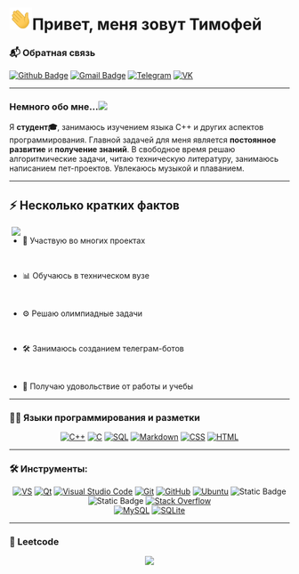 # <img src="https://raw.githubusercontent.com/ABSphreak/ABSphreak/master/gifs/Hi.gif" height="40px">Привет, меня зовут Тимофей</a>

### 📬 Обратная связь 
[![Github Badge](http://img.shields.io/badge/-Github-black?style=flat-square&logo=github&link=https://github.com/tak172)](https://github.com/tak172) [![Gmail Badge](https://img.shields.io/badge/-Gmail-d14836?style=flat-square&logo=Gmail&logoColor=white&link=mailto:timofeykromach172@gmail.com)](mailto:timofeykromach172@gmail.com) [![Telegram](https://img.shields.io/badge/Telegram-gray?logo=Telegram&logoColor=white)](https://t.me/Y_tay) [![VK](https://img.shields.io/badge/%D0%92%D0%BA%D0%BE%D0%BD%D1%82%D0%B0%D0%BA%D1%82%D0%B5-blue?style=blue&logo=VK&logoColor=white)](https://vk.com/tay_only_y) 
 
---

### Немного обо мне...<img src="https://media.giphy.com/media/WUlplcMpOCEmTGBtBW/giphy.gif" width="40">
Я **студент🎓**, занимаюсь изучением языка С++ и других аспектов программирования. Главной задачей для меня является **постоянное развитие** и **получение знаний**. В свободное время решаю алгоритмические задачи, читаю техническую литературу, занимаюсь написанием пет-проектов. Увлекаюсь музыкой и плаванием.

---

## ⚡️ Несколько кратких фактов

<img width="500" src="https://media1.giphy.com/media/v1.Y2lkPTc5MGI3NjExcm43NmkzenQydHd5M3pkeHI3NXhqeHB6aWNtMGpzM3A4em4wanAzYiZlcD12MV9pbnRlcm5hbF9naWZfYnlfaWQmY3Q9Zw/1Aj491qX7K45qZs6EP/giphy.gif" align=right>

- 🤖 Участвую во многих проектах
<br/>

- 📊 Обучаюсь в техническом вузе
<br/>

- ⚙️ Решаю олимпиадные задачи
<br/>

- 🛠 Занимаюсь созданием телеграм-ботов
<br/>

- 👻 Получаю удовольствие от работы и учебы

---

### 👨‍💻 Языки программирования и разметки
  <p align="center">
      <a href="https://github.com/search?q=user%3ADenverCoder1+language%3Acpp"><img alt="C++" src="https://custom-icon-badges.demolab.com/badge/C++-black.svg?logo=cpp"></a>
      <a href="https://github.com/search?q=user%3ADenverCoder1+language%3Ac"><img alt="C" src="https://custom-icon-badges.demolab.com/badge/C-black.svg?logo=c-in-hexagon&l"></a>
      <a href="https://github.com/search?q=user%3ADenverCoder1+language%3Asql"><img alt="SQL" src="https://custom-icon-badges.demolab.com/badge/SQL-black.svg?logo=database"></a>
      <a href="https://github.com/search?q=user%3ADenverCoder1+language%3Amarkdown"><img alt="Markdown" src="https://img.shields.io/badge/Markdown-000000?logo=markdown"></a>
      <a href="https://github.com/search?q=user%3ADenverCoder1+language%3Acss"><img alt="CSS" src="https://img.shields.io/badge/CSS-black.svg?logo=css3"></a>
      <a href="https://github.com/search?q=user%3ADenverCoder1+language%3Ahtml"><img alt="HTML" src="https://img.shields.io/badge/HTML-black.svg?logo=html5"></a>
  </p>

---

### 🛠 Инструменты:

  <p align="center">
      <a href="#"><img alt="VS" src="https://img.shields.io/badge/Visual_Studio-black?logo=VisualStudio&logoColor=purple"></a>
      <a href="#"><img alt="Qt" src="https://img.shields.io/badge/Qt_Creator-black?logo=Qt"></a>
      <a href="#"><img alt="Visual Studio Code" src="https://img.shields.io/badge/Visual%20Studio%20Code-black?logo=visual-studio-code&logoColor=blue"></a>
      <a href="#"><img alt="Git" src="https://img.shields.io/badge/Git-black?logo=git"></a>
      <a href="#"><img alt="GitHub" src="https://img.shields.io/badge/GitHub-black?logo=github"></a>
      <a href="#"><img alt="Ubuntu" src="https://img.shields.io/badge/Ubuntu-black?logo=ubuntu"></a>
      <img alt="Static Badge" src="https://img.shields.io/badge/boost-black?logo=boost">
      <img alt="Static Badge" src="https://img.shields.io/badge/tgbot--cpp-black?logo=Telegram">
      <a href="#"><img alt="Stack Overflow" src="https://img.shields.io/badge/-Stack%20Overflow-black?logo=stack-overflow"></a>
      </br>
      <a href="#"><img alt="MySQL" src="https://img.shields.io/badge/MySQL-black?logo=mysql&logoColor=white"></a>
      <a href="#"><img alt="SQLite" src ="https://img.shields.io/badge/SQLite-black?logo=sqlite"></a>
  </p>

---

### 🚀 Leetcode
<p align="center">
<img width="450" src="https://leetcard.jacoblin.cool/ytay">
</p>
